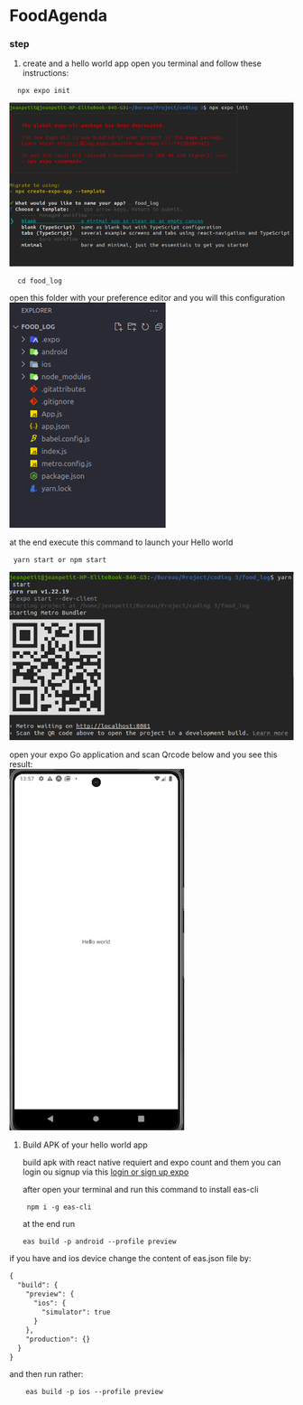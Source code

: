 # FoodAgenda

### step
1. create and a hello world app
  open you terminal and follow these instructions:
  ```
    npx expo init
  ```
  <img src="./guide/expo1.png" style="{height: 50px; }">

  ```
    cd food_log
  ```
  open this folder with your preference editor and you will this configuration<br>
  <img src="./guide/expo3.png" >

  at the end execute this command to launch your Hello world

  ```
   yarn start or npm start
  ```
  <img src="./guide/expo2.png">

  open your expo Go application and scan Qrcode below and you see this result:<br>
  <img src="./guide/expo5.png">

1. Build APK of your hello world app
   
   build apk with react native requiert and expo count and them you can login ou signup via this [login or sign up expo]("https://expo.dev/accounts")

   after open your terminal and run this command to install eas-cli
   ```
    npm i -g eas-cli
   ```
   at the end run 
   ```
   eas build -p android --profile preview
   ```

if you have and ios device
change the content of eas.json file by:
```
{
  "build": {
    "preview": {
      "ios": {
        "simulator": true
      }
    },
    "production": {}
  }
}

```
and then run rather:
```
    eas build -p ios --profile preview
```